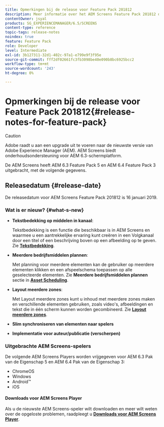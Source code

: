 ```yaml
---
title: Opmerkingen bij de release voor Feature Pack 201812
description: Meer informatie over het AEM Screens Feature Pack 201812 dat op 16 januari 2019 is uitgebracht.
contentOwner: jsyal
products: SG_EXPERIENCEMANAGER/6.5/SCREENS
content-type: reference
topic-tags: release-notes
noindex: true
feature: Feature Pack
role: Developer
level: Intermediate
exl-id: 3b127311-32d1-402c-97a1-e799e9f3f95e
source-git-commit: fff2df02661fc3fb3098be40e090b8bc6925bcc2
workflow-type: tm+mt
source-wordcount: '243'
ht-degree: 0%

---
```


# Opmerkingen bij de release voor Feature Pack 201812{#release-notes-for-feature-pack}

>[!CAUTION]
>
>Adobe raadt u aan een upgrade uit te voeren naar de nieuwste versie van Adobe Experience Manager (AEM). AEM Screens biedt onderhoudsondersteuning voor AEM 6.3-schermplatform.

De AEM Screens heeft AEM 6.3 Feature Pack 5 en AEM 6.4 Feature Pack 3 uitgebracht, met de volgende gegevens.

## Releasedatum {#release-date}

De releasedatum voor AEM Screens Feature Pack 201812 is 16 januari 2019.

### Wat is er nieuw? {#what-s-new}

* **Tekstbedekking op middelen in kanaal**:

  Tekstbedekking is een functie die beschikbaar is in AEM Screens en waarmee u een aantrekkelijke ervaring kunt creëren in een Volgkanaal door een titel of een beschrijving boven op een afbeelding op te geven. Zie [**Tekstbedekking**](text-overlay.md).

* **Meerdere bedrijfsmiddelen plannen**:

  Met planning voor meerdere elementen kan de gebruiker op meerdere elementen klikken en een afspeelschema toepassen op alle geselecteerde elementen. Zie **Meerdere bedrijfsmiddelen plannen** sectie in **[Asset Scheduling](asset-level-scheduling.md)**.

* **Layout meerdere zones**:

  Met Layout meerdere zones kunt u inhoud met meerdere zones maken en verschillende elementen gebruiken, zoals video&#39;s, afbeeldingen en tekst die in één scherm kunnen worden gecombineerd. Zie **[Layout meerdere zones](multi-zone-layout-aem-screens.md)**.

* **Slim synchroniseren van elementen naar spelers**
* **Implementatie voor auteur/publicatie (verscherpen)**

### Uitgebrachte AEM Screens-spelers

De volgende AEM Screens Players worden vrijgegeven voor AEM 6.3 Pak van de Eigenschap 5 en AEM 6.4 Pak van de Eigenschap 3:

* ChromeOS
* Windows
* Android™
* iOS

#### Downloads voor AEM Screens Player

Als u de nieuwste AEM Screens-speler wilt downloaden en meer wilt weten over de opgeloste problemen, raadpleegt u [**Downloads voor AEM Screens Player**](https://download.macromedia.com/screens/).
